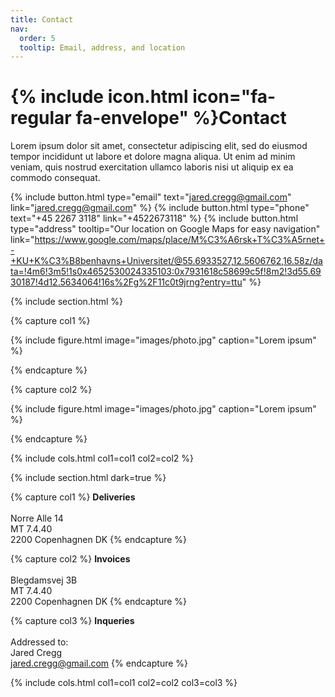 ```yaml
---
title: Contact
nav:
  order: 5
  tooltip: Email, address, and location
---
```


# {% include icon.html icon="fa-regular fa-envelope" %}Contact

Lorem ipsum dolor sit amet, consectetur adipiscing elit, sed do eiusmod tempor
incididunt ut labore et dolore magna aliqua. Ut enim ad minim veniam, quis
nostrud exercitation ullamco laboris nisi ut aliquip ex ea commodo consequat.

{%
  include button.html
  type="email"
  text="jared.cregg@gmail.com"
  link="jared.cregg@gmail.com"
%}
{%
  include button.html
  type="phone"
  text="+45 2267 3118"
  link="+4522673118"
%}
{%
  include button.html
  type="address"
  tooltip="Our location on Google Maps for easy navigation"
  link="https://www.google.com/maps/place/M%C3%A6rsk+T%C3%A5rnet+-+KU+K%C3%B8benhavns+Universitet/@55.6933527,12.5606762,16.58z/data=!4m6!3m5!1s0x4652530024335103:0x7931618c58699c5f!8m2!3d55.6930187!4d12.5634064!16s%2Fg%2F11c0t9jrng?entry=ttu"
%}

{% include section.html %}

{% capture col1 %}

{%
  include figure.html
  image="images/photo.jpg"
  caption="Lorem ipsum"
%}

{% endcapture %}

{% capture col2 %}

{%
  include figure.html
  image="images/photo.jpg"
  caption="Lorem ipsum"
%}

{% endcapture %}

{% include cols.html col1=col1 col2=col2 %}

{% include section.html dark=true %}

{% capture col1 %}
<strong>Deliveries</strong>  
<br>Norre Alle 14
<br>MT 7.4.40
<br>2200 Copenhagnen DK 
{% endcapture %}

{% capture col2 %}
<strong>Invoices</strong>     
<br>Blegdamsvej 3B
<br>MT 7.4.40
<br>2200 Copenhagnen DK 
{% endcapture %}

{% capture col3 %}
<strong>Inqueries</strong>     
<br>Addressed to:
<br>Jared Cregg
<br>jared.cregg@gmail.com
{% endcapture %}

{% include cols.html col1=col1 col2=col2 col3=col3 %}
